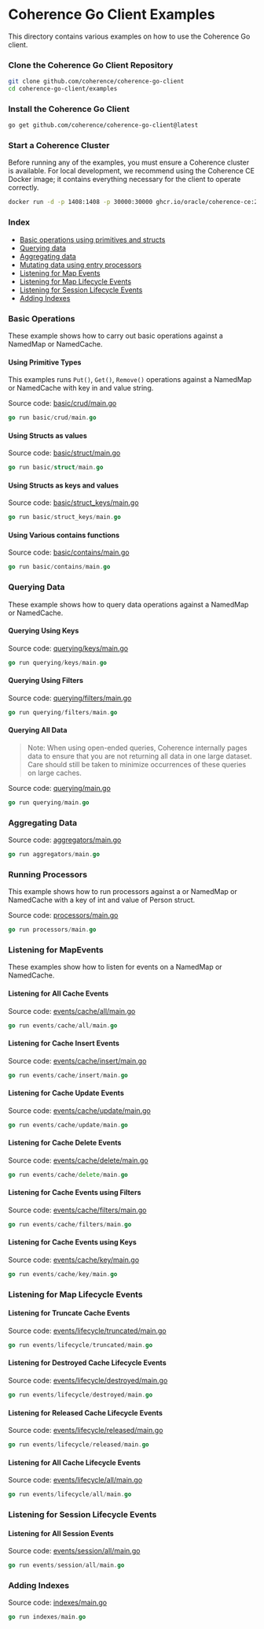 # Coherence Go Client Examples

This directory contains various examples on how to use the Coherence Go client.

### Clone the Coherence Go Client Repository

```bash
git clone github.com/coherence/coherence-go-client
cd coherence-go-client/examples
```

### Install the Coherence Go Client

```bash
go get github.com/coherence/coherence-go-client@latest
````

### Start a Coherence Cluster

Before running any of the examples, you must ensure a Coherence cluster is available.
For local development, we recommend using the Coherence CE Docker image; it contains
everything necessary for the client to operate correctly.

```bash
docker run -d -p 1408:1408 -p 30000:30000 ghcr.io/oracle/coherence-ce:22.06.3
```

### Index

* [Basic operations using primitives and structs](#basic)
* [Querying data](#querying)
* [Aggregating data](#aggregations)
* [Mutating data using entry processors](#processors)
* [Listening for Map Events](#map-events)
* [Listening for Map Lifecycle Events](#lifecycle-events)
* [Listening for Session Lifecycle Events](#session-lifecycle-events)
* [Adding Indexes](#indexes)

### <a name="basic"></a> Basic Operations

These example shows how to carry out basic operations against a NamedMap or NamedCache.

#### Using Primitive Types

This examples runs `Put()`, `Get()`, `Remove()` operations against a NamedMap or NamedCache with key in and value string.

Source code: [basic/crud/main.go](basic/crud/main.go)

```go
go run basic/crud/main.go
```

#### Using Structs as values

Source code: [basic/struct/main.go](basic/struct/main.go)

```go
go run basic/struct/main.go
```

#### Using Structs as keys and values

Source code: [basic/struct_keys/main.go](basic/struct_keys/main.go)

```go
go run basic/struct_keys/main.go
```

#### Using Various contains functions

Source code: [basic/contains/main.go](basic/contains/main.go)

```go
go run basic/contains/main.go
```

### <a name="querying"></a> Querying Data

These example shows how to query data operations against a NamedMap or NamedCache.

#### Querying Using Keys

Source code: [querying/keys/main.go](querying/keys/main.go)

```go
go run querying/keys/main.go
```

#### Querying Using Filters

Source code: [querying/filters/main.go](querying/filters/main.go)

```go
go run querying/filters/main.go
```

#### Querying All Data

> Note: When using open-ended queries, Coherence internally pages data to ensure that you are not
> returning all data in one large dataset. Care should still be taken to minimize occurrences of these queries
> on large caches.

Source code: [querying/main.go](querying/main.go)

```go
go run querying/main.go
```

### <a name="aggregations"></a> Aggregating Data

Source code: [aggregators/main.go](aggregators/main.go)

```go
go run aggregators/main.go
```

### <a name="processors"></a> Running Processors

This example shows how to run processors against a or NamedMap or NamedCache with a key of int and value of Person struct.

Source code: [processors/main.go](processors/main.go)

```go
go run processors/main.go
```

### <a name="map-events"></a> Listening for MapEvents

These examples show how to listen for events on a NamedMap or NamedCache.

#### Listening for All Cache Events

Source code: [events/cache/all/main.go](events/cache/all/main.go)

```go
go run events/cache/all/main.go
```

#### Listening for Cache Insert Events

Source code: [events/cache/insert/main.go](events/cache/insert/main.go)

```go
go run events/cache/insert/main.go
```

#### Listening for Cache Update Events

Source code: [events/cache/update/main.go](events/cache/update/main.go)

```go
go run events/cache/update/main.go
```

#### Listening for Cache Delete Events

Source code: [events/cache/delete/main.go](events/cache/delete/main.go)

```go
go run events/cache/delete/main.go
```

#### Listening for Cache Events using Filters

Source code: [events/cache/filters/main.go](events/cache/filters/main.go)

```go
go run events/cache/filters/main.go
```

#### Listening for Cache Events using Keys

Source code: [events/cache/key/main.go](events/cache/key/main.go)

```go
go run events/cache/key/main.go
```

### <a name="lifecycle-events"></a> Listening for Map Lifecycle Events

#### Listening for Truncate Cache Events

Source code: [events/lifecycle/truncated/main.go](events/lifecycle/truncated/main.go)

```go
go run events/lifecycle/truncated/main.go
```
#### Listening for Destroyed Cache Lifecycle Events

Source code: [events/lifecycle/destroyed/main.go](events/lifecycle/destroyed/main.go)

```go
go run events/lifecycle/destroyed/main.go
``````

#### Listening for Released Cache Lifecycle Events

Source code: [events/lifecycle/released/main.go](events/lifecycle/released/main.go)

```go
go run events/lifecycle/released/main.go
```

#### Listening for All Cache Lifecycle Events

Source code: [events/lifecycle/all/main.go](events/lifecycle/all/main.go)

```go
go run events/lifecycle/all/main.go
```

### <a name="session-lifecycle-events"></a> Listening for Session Lifecycle Events

#### Listening for All Session Events

Source code: [events/session/all/main.go](events/session/all/main.go)

```go
go run events/session/all/main.go

```
### <a name="indexes"></a> Adding Indexes

Source code: [indexes/main.go](indexes/main.go)

```go
go run indexes/main.go
```